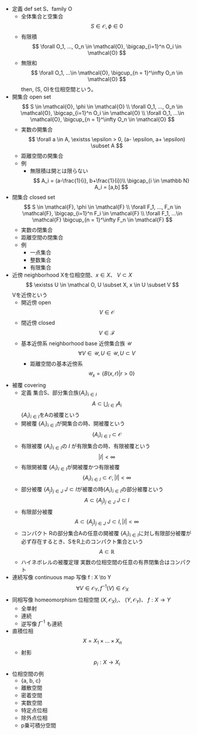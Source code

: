- 定義 def
    set S、family O
    - 全体集合と空集合
        $$
        S \in \mathcal{O}, \phi \in \mathcal{0}
        $$
    - 有限積
        $$
        \forall O_1, ..., O_n \in \mathcal{O}, \bigcap_{i=1}^n O_i \in \mathcal{O} 
        $$
    - 無限和
        $$
        \forall O_1, ...\in \mathcal{O},
        \bigcup_{n = 1}^\infty O_n \in \mathcal{O}
        $$
    then, (S, O)を位相空間という。
- 開集合 open set
    $$
    S \in \mathcal{O}, \phi \in \mathcal{O} \\
    \forall O_1, ..., O_n \in \mathcal{O}, \bigcap_{i=1}^n O_i \in \mathcal{O} \\ 
    \forall O_1, ...\in \mathcal{O},
    \bigcup_{n = 1}^\infty O_n \in \mathcal{O} 
    $$
    - 実数の開集合
        $$
        \forall a \in A, \existss \epsilon > 0, (a- \epsilon, a+ \epsilon) \subset A
        $$
    - 距離空間の開集合
    - 例
        - 無限積は開とは限らない
            $$
            A_i = (a-\frac{1}{i}, b+\frac{1}{i})\\
            \bigcap_{i \in \mathbb N} A_i = [a,b]
            $$
- 閉集合 closed set
    $$
    S \in \mathcal{F}, \phi \in \mathcal{F} \\
    \forall F_1, ..., F_n \in \mathcal{F}, \bigcap_{i=1}^n F_i \in \mathcal{F} \\
     \forall F_1, ...\in \mathcal{F}
    \bigcup_{n = 1}^\infty F_n \in \mathcal{F}
    $$
    - 実数の閉集合
    - 距離空間の閉集合
    - 例
        - 一点集合
        - 整数集合
        - 有限集合
- 近傍 neighborhood
    Xを位相空間、$x \in X$、 $V \subset X$
    $$
    \existss U \in \mathcal O, U \subset X, x \in U \subset V
    $$
    Vを近傍という
    - 開近傍 open
        $$
        V \in \mathcal O
        $$
    - 閉近傍 closed
        $$
        V \in \mathcal F
        $$
    - 基本近傍系 neighborhood base
        近傍集合族 $\mathcal U$
        $$
        \forall V \in \mathcal U, U \in \mathcal U, U \subset V
        $$
        - 距離空間の基本近傍系
            $$
            \mathcal U_x = \{B(x, r)|r > 0\}
            $$
- 被覆 covering
    - 定義
        集合S、部分集合族$\{A_i\}_{i \in I}$
        $$
        A \subset \bigcup_{i \in I} A_i
        $$
        $\{A_i\}_{i \in I}$をAの被覆という
    - 開被覆
        $\{A_i\}_{i \in I}$が開集合の時、開被覆という
        $$
        \{A_i\}_{i \in I} \subset \mathcal O
        $$
    - 有限被覆
        $\{A_i\}_{i \in I}$の $I$ が有限集合の時、有限被覆という
        $$
        |I| < \infty
        $$
    - 有限開被覆
        $\{A_i\}_{i \in I}$が開被覆かつ有限被覆
        $$
        \{A_i\}_{i \in I} \subset \mathcal O, |I|< \infty
        $$
    - 部分被覆
        $\{A_j\}_{j \in J}\ J \subset I$が被覆の時$\{A_i\}_{i \in I}$の部分被覆という
        $$
        A \subset \{A_j\}_{j \in J}\ J \subset I
        $$
    - 有限部分被覆
        $$
        A \subset \{A_j\}_{j \in J}\ J \subset I, |I| < \infty
        $$
    - コンパクト
        Rの部分集合Aの任意の開被覆 $\{A_i\}_{i \in I}$に対し有限部分被覆が必ず存在するとき、SをR上のコンパクト集合という
        $$
        A \subset \mathbb R
        $$
    - ハイネボレルの被覆定理
        実数の位相空間の任意の有界閉集合はコンパクト
- 連続写像 continuous map
    写像 f : X \to Y
    $$
    \forall V \in \mathcal O_Y, f^{-1} (V) \in \mathcal O_X
    $$
- 同相写像 homeomorphism
    位相空間 $(X, \mathcal O_X)$,、 $(Y, \mathcal O_Y)$、 $f:X \to Y$
    - 全単射
    - 連続
    - 逆写像 $f^{-1}$ も連続
- 直積位相
    $$
    X = X_1 \times ... \times X_n
    $$
    - 射影
        $$
        p_i : X \rightarrow X_i
        $$
- 位相空間の例
    - {a, b, c}
    - 離散空間
    - 密着空間
    - 実数空間
    - 特定点位相
    - 除外点位相
    - p乗可積分空間